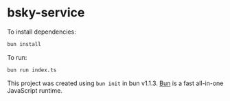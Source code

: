 # bsky-service

To install dependencies:

```bash
bun install
```

To run:

```bash
bun run index.ts
```

This project was created using `bun init` in bun v1.1.3. [Bun](https://bun.sh) is a fast all-in-one JavaScript runtime.
